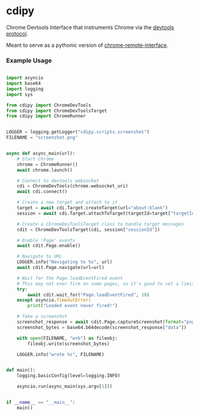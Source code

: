 # cdipy
Chrome Devtools Interface that instruments Chrome via the [devtools protocol](https://github.com/ChromeDevTools/devtools-protocol).

Meant to serve as a pythonic version of [chrome-remote-interface](https://github.com/cyrus-and/chrome-remote-interface).

### Example Usage
```python

import asyncio
import base64
import logging
import sys

from cdipy import ChromeDevTools
from cdipy import ChromeDevToolsTarget
from cdipy import ChromeRunner


LOGGER = logging.getLogger("cdipy.scripts.screenshot")
FILENAME = "screenshot.png"


async def async_main(url):
    # Start Chrome
    chrome = ChromeRunner()
    await chrome.launch()

    # Connect to devtools websocket
    cdi = ChromeDevTools(chrome.websocket_uri)
    await cdi.connect()

    # Create a new target and attach to it
    target = await cdi.Target.createTarget(url="about:blank")
    session = await cdi.Target.attachToTarget(targetId=target["targetId"])

    # Create a ChromeDevToolsTarget class to handle target messages
    cdit = ChromeDevToolsTarget(cdi, session["sessionId"])

    # Enable 'Page' events
    await cdit.Page.enable()

    # Navigate to URL
    LOGGER.info("Navigating to %s", url)
    await cdit.Page.navigate(url=url)

    # Wait for the Page.loadEventFired event
    # This may not ever fire on some pages, so it's good to set a limit
    try:
        await cdit.wait_for("Page.loadEventFired", 10)
    except asyncio.TimeoutError:
        print("Loaded event never fired!")

    # Take a screenshot
    screenshot_response = await cdit.Page.captureScreenshot(format="png")
    screenshot_bytes = base64.b64decode(screenshot_response["data"])

    with open(FILENAME, "w+b") as fileobj:
        fileobj.write(screenshot_bytes)

    LOGGER.info("wrote %s", FILENAME)


def main():
    logging.basicConfig(level=logging.INFO)

    asyncio.run(async_main(sys.argv[1]))


if __name__ == "__main__":
    main()


```
